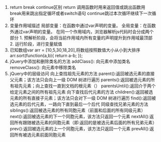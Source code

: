 1. return break continue区别
    return 调用函数时用来返回值或跳出函数用
    break用来跳出指定循环或者switch语句
    continue跳过本次循环继续下一次循环
2. 变量作用域描述
    局部变量：在函数中通过var声明的变量。
    全局变量：在函数外通过var声明的变量。
    在同一个作用域内，浏览器解析js代码时会分成两个部分
        1. 预解析阶段，会将当前作用域内所有变量的声明提升到作用域最顶部
        2. 运行阶段，进行变量赋值
3. 已知数组var arr = [10,5,30,18,20],将数组按照数值大小从小到大排序
    arr.sort(function(a,b){
        return a-b;
    });
4. jQuery中添加和删除类名的方法
    addClass(): 向元素中添加类名
    removeClass(): 向元素中移除类名
5. jQuery中的层级访问
        向上查找祖先元素的方法
            parent():返回被选元素的直接父元素；该方法只会向上一级 DOM 树进行遍历
            parents():返回被选元素的所有祖先元素；向上查找一直到文档的根元素（<html>）
            parentsUntil():返回介于两个给定元素之间的所有祖先元素
        向下查找后代元素的方法
            children():返回被选元素的所有直接子元素；该方法只会对下一级 DOM 树进行遍历
            find():返回被选元素的后代元素，一路向下直到最后一个后代
        同级查找兄弟元素的方法
            siblings():返回被选元素的所有同胞元素（前面和后面的所有同级元素）
            next():返回被选元素的下一个同胞元素，该方法只返回一个元素
            nextAll():返回所有跟随被选元素的同胞元素（即:返回的是被选元素后面的所有兄弟元素）
            prev():返回被选元素的上一个同胞元素，该方法只返回一个元素
            prevAll():返回所有被选元素前面同胞元素
